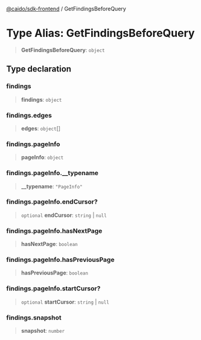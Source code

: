 [@caido/sdk-frontend](../index.md) / GetFindingsBeforeQuery

# Type Alias: GetFindingsBeforeQuery

> **GetFindingsBeforeQuery**: `object`

## Type declaration

### findings

> **findings**: `object`

### findings.edges

> **edges**: `object`[]

### findings.pageInfo

> **pageInfo**: `object`

### findings.pageInfo.\_\_typename

> **\_\_typename**: `"PageInfo"`

### findings.pageInfo.endCursor?

> `optional` **endCursor**: `string` \| `null`

### findings.pageInfo.hasNextPage

> **hasNextPage**: `boolean`

### findings.pageInfo.hasPreviousPage

> **hasPreviousPage**: `boolean`

### findings.pageInfo.startCursor?

> `optional` **startCursor**: `string` \| `null`

### findings.snapshot

> **snapshot**: `number`
